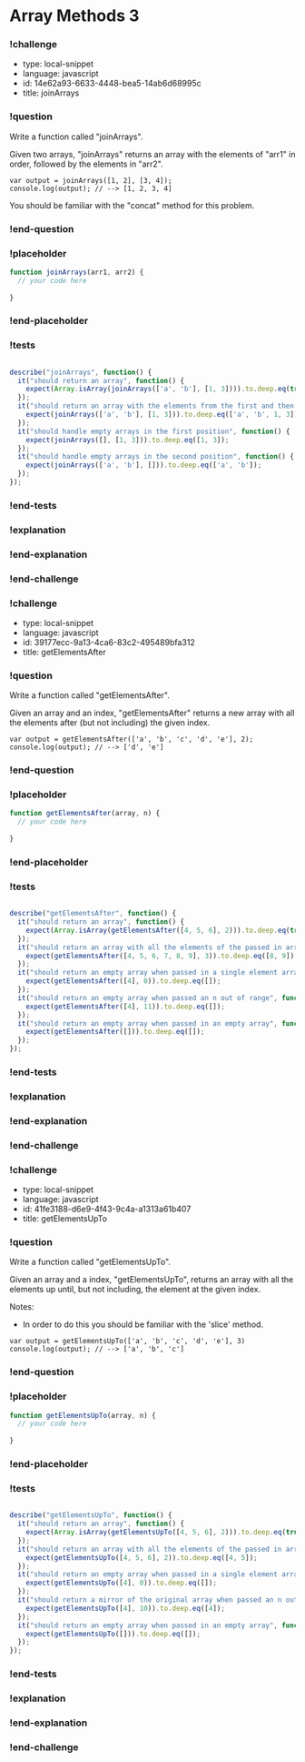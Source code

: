 # Array Methods 3

### !challenge

* type: local-snippet
* language: javascript
* id: 14e62a93-6633-4448-bea5-14ab6d68995c
* title: joinArrays

### !question

Write a function called "joinArrays".

Given two arrays, "joinArrays" returns an array with the elements of "arr1" in order, followed by the elements in "arr2".

```
var output = joinArrays([1, 2], [3, 4]);
console.log(output); // --> [1, 2, 3, 4]
```

You should be familiar with the "concat" method for this problem.

### !end-question

### !placeholder

```js
function joinArrays(arr1, arr2) {
  // your code here
  
}
```

### !end-placeholder

### !tests

```js

describe("joinArrays", function() {
  it("should return an array", function() {
    expect(Array.isArray(joinArrays(['a', 'b'], [1, 3]))).to.deep.eq(true);
  });
  it("should return an array with the elements from the first and then the second array", function() {
    expect(joinArrays(['a', 'b'], [1, 3])).to.deep.eq(['a', 'b', 1, 3]);
  });
  it("should handle empty arrays in the first position", function() {
    expect(joinArrays([], [1, 3])).to.deep.eq([1, 3]);
  });
  it("should handle empty arrays in the second position", function() {
    expect(joinArrays(['a', 'b'], [])).to.deep.eq(['a', 'b']);
  });
});


```

### !end-tests

### !explanation

### !end-explanation

### !end-challenge

### !challenge

* type: local-snippet
* language: javascript
* id: 39177ecc-9a13-4ca6-83c2-495489bfa312
* title: getElementsAfter

### !question

Write a function called "getElementsAfter".

Given an array and an index, "getElementsAfter" returns a new array with all the elements after (but not including) the given index.

```
var output = getElementsAfter(['a', 'b', 'c', 'd', 'e'], 2);
console.log(output); // --> ['d', 'e']
```

### !end-question

### !placeholder

```js
function getElementsAfter(array, n) {
  // your code here
  
}
```

### !end-placeholder

### !tests

```js

describe("getElementsAfter", function() {
  it("should return an array", function() {
    expect(Array.isArray(getElementsAfter([4, 5, 6], 2))).to.deep.eq(true);
  });
  it("should return an array with all the elements of the passed in array getElementsAfter the nth", function() {
    expect(getElementsAfter([4, 5, 6, 7, 8, 9], 3)).to.deep.eq([8, 9]);
  });
  it("should return an empty array when passed in a single element array", function() {
    expect(getElementsAfter([4], 0)).to.deep.eq([]);
  });
  it("should return an empty array when passed an n out of range", function() {
    expect(getElementsAfter([4], 11)).to.deep.eq([]);
  });
  it("should return an empty array when passed in an empty array", function() {
    expect(getElementsAfter([])).to.deep.eq([]);
  });
});


```

### !end-tests

### !explanation

### !end-explanation

### !end-challenge

### !challenge

* type: local-snippet
* language: javascript
* id: 41fe3188-d6e9-4f43-9c4a-a1313a61b407
* title: getElementsUpTo

### !question

Write a function called "getElementsUpTo".

Given an array and a index, "getElementsUpTo", returns an array with all the elements up until, but not including, the element at the given index.

Notes:
* In order to do this you should be familiar with the 'slice' method.

```
var output = getElementsUpTo(['a', 'b', 'c', 'd', 'e'], 3)
console.log(output); // --> ['a', 'b', 'c']
```

### !end-question

### !placeholder

```js
function getElementsUpTo(array, n) {
  // your code here
  
}
```

### !end-placeholder

### !tests

```js

describe("getElementsUpTo", function() {
  it("should return an array", function() {
    expect(Array.isArray(getElementsUpTo([4, 5, 6], 2))).to.deep.eq(true);
  });
  it("should return an array with all the elements of the passed in array up until the nth", function() {
    expect(getElementsUpTo([4, 5, 6], 2)).to.deep.eq([4, 5]);
  });
  it("should return an empty array when passed in a single element array", function() {
    expect(getElementsUpTo([4], 0)).to.deep.eq([]);
  });
  it("should return a mirror of the original array when passed an n out of range", function() {
    expect(getElementsUpTo([4], 10)).to.deep.eq([4]);
  });
  it("should return an empty array when passed in an empty array", function() {
    expect(getElementsUpTo([])).to.deep.eq([]);
  });
});

```

### !end-tests

### !explanation

### !end-explanation

### !end-challenge
